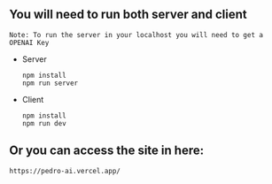 ## You will need to run both server and client
   ```
   Note: To run the server in your localhost you will need to get a OPENAI Key
   ```

   - Server
      ```
      npm install
      npm run server
      ```

   - Client
      ```
      npm install
      npm run dev
      ```

## Or you can access the site in here:
   ```
   https://pedro-ai.vercel.app/
   ```